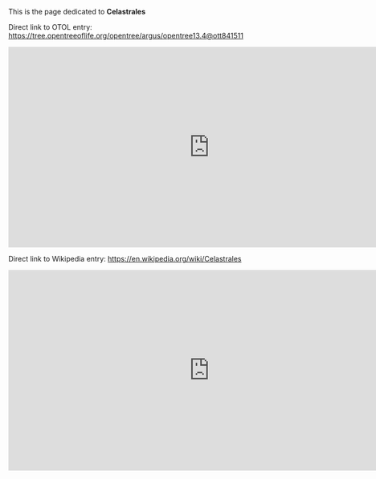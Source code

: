 This is the page dedicated to **Celastrales**


Direct link to OTOL entry: https://tree.opentreeoflife.org/opentree/argus/opentree13.4@ott841511



<html>
    <body>
    <iframe src="https://tree.opentreeoflife.org/opentree/argus/opentree13.4@ott841511"
    width="800" height="400" frameborder="0" allowfullscreen> </iframe>
    </body>
</html>
    


Direct link to Wikipedia entry: https://en.wikipedia.org/wiki/Celastrales



<html>
    <body>
    <iframe src="https://en.wikipedia.org/wiki/Celastrales"
    width="800" height="400" frameborder="0" allowfullscreen> </iframe>
    </body>
</html>
    

